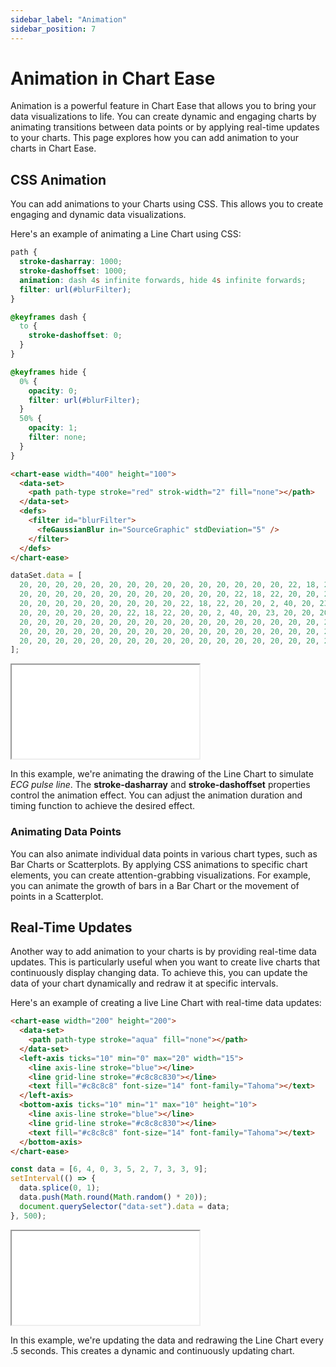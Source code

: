 ```yaml
---
sidebar_label: "Animation"
sidebar_position: 7
---
```


# Animation in Chart Ease

Animation is a powerful feature in Chart Ease that allows you to bring your data visualizations to life. You can create dynamic and engaging charts by animating transitions between data points or by applying real-time updates to your charts. This page explores how you can add animation to your charts in Chart Ease.

## CSS Animation

You can add animations to your Charts using CSS. This allows you to create engaging and dynamic data visualizations.

Here's an example of animating a Line Chart using CSS:

```css
path {
  stroke-dasharray: 1000;
  stroke-dashoffset: 1000;
  animation: dash 4s infinite forwards, hide 4s infinite forwards;
  filter: url(#blurFilter);
}

@keyframes dash {
  to {
    stroke-dashoffset: 0;
  }
}

@keyframes hide {
  0% {
    opacity: 0;
    filter: url(#blurFilter);
  }
  50% {
    opacity: 1;
    filter: none;
  }
}
```

```html
<chart-ease width="400" height="100">
  <data-set>
    <path path-type stroke="red" strok-width="2" fill="none"></path>
  </data-set>
  <defs>
    <filter id="blurFilter">
      <feGaussianBlur in="SourceGraphic" stdDeviation="5" />
    </filter>
  </defs>
</chart-ease>
```

```javascript
dataSet.data = [
  20, 20, 20, 20, 20, 20, 20, 20, 20, 20, 20, 20, 20, 20, 20, 22, 18, 22, 20, 20, 2, 40, 20, 23, 20, 20, 20,
  20, 20, 20, 20, 20, 20, 20, 20, 20, 20, 20, 20, 22, 18, 22, 20, 20, 2, 40, 20, 23, 20, 20, 20, 20, 20, 20,
  20, 20, 20, 20, 20, 20, 20, 20, 20, 22, 18, 22, 20, 20, 2, 40, 20, 23, 20, 20, 20, 20, 20, 20, 20, 20, 20,
  20, 20, 20, 20, 20, 20, 22, 18, 22, 20, 20, 2, 40, 20, 23, 20, 20, 20, 20, 20, 20, 22, 20, 20, 20, 20, 20,
  20, 20, 20, 20, 20, 20, 20, 20, 20, 20, 20, 20, 20, 20, 20, 20, 20, 20, 20, 20, 20, 20, 20, 20, 20, 20, 20,
  20, 20, 20, 20, 20, 20, 20, 20, 20, 20, 20, 20, 20, 20, 20, 20, 20, 20, 20, 20, 20, 20, 20, 20, 20, 20, 20,
  20, 20, 20, 20, 20, 20, 20, 20, 20, 20, 20, 20, 20, 20, 20, 20, 20, 20, 20, 20, 20, 20,
];
```

<iframe src="/samples/animation/css.html" style={{ width: '500px', height: '150px' }}></iframe>

In this example, we're animating the drawing of the Line Chart to simulate _ECG pulse line_. The **stroke-dasharray** and **stroke-dashoffset** properties control the animation effect. You can adjust the animation duration and timing function to achieve the desired effect.

### Animating Data Points

You can also animate individual data points in various chart types, such as Bar Charts or Scatterplots. By applying CSS animations to specific chart elements, you can create attention-grabbing visualizations. For example, you can animate the growth of bars in a Bar Chart or the movement of points in a Scatterplot.

## Real-Time Updates

Another way to add animation to your charts is by providing real-time data updates. This is particularly useful when you want to create live charts that continuously display changing data. To achieve this, you can update the data of your chart dynamically and redraw it at specific intervals.

Here's an example of creating a live Line Chart with real-time data updates:

```html
<chart-ease width="200" height="200">
  <data-set>
    <path path-type stroke="aqua" fill="none"></path>
  </data-set>
  <left-axis ticks="10" min="0" max="20" width="15">
    <line axis-line stroke="blue"></line>
    <line grid-line stroke="#c8c8c830"></line>
    <text fill="#c8c8c8" font-size="14" font-family="Tahoma"></text>
  </left-axis>
  <bottom-axis ticks="10" min="1" max="10" height="10">
    <line axis-line stroke="blue"></line>
    <line grid-line stroke="#c8c8c830"></line>
    <text fill="#c8c8c8" font-size="14" font-family="Tahoma"></text>
  </bottom-axis>
</chart-ease>
```

```javascript
const data = [6, 4, 0, 3, 5, 2, 7, 3, 3, 9];
setInterval(() => {
  data.splice(0, 1);
  data.push(Math.round(Math.random() * 20));
  document.querySelector("data-set").data = data;
}, 500);
```

<iframe src="/samples/animation/live-line-chart.html" style={{ width: '250px', height: '250px' }}></iframe>

In this example, we're updating the data and redrawing the Line Chart every .5 seconds. This creates a dynamic and continuously updating chart.
